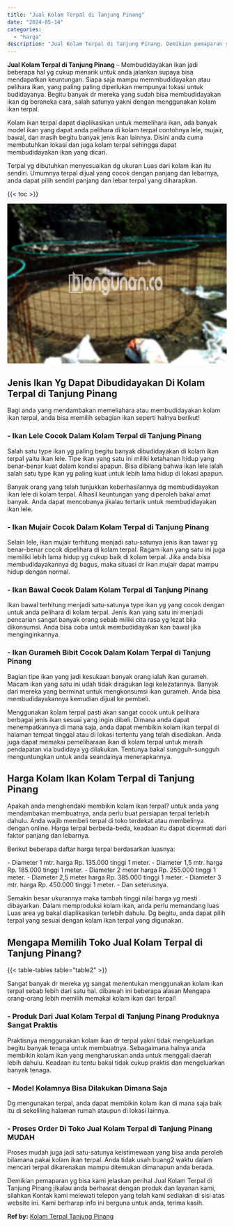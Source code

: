 ```yaml
---
title: "Jual Kolam Terpal di Tanjung Pinang"
date: "2024-05-14"
categories: 
  - "harga"
description: "Jual Kolam Terpal di Tanjung Pinang. Demikian pemaparan yg bisa kami jelaskan perihal Jual Kolam Terpal di Tanjung Pinang jikalau anda berhasrat dengan produ..."
---
```


**Jual Kolam Terpal di Tanjung Pinang** – Membudidayakan ikan jadi beberapa hal yg cukup menarik untuk anda jalankan supaya bisa mendapatkan keuntungan. Siapa saja mampu memmbudidayakan atau pelihara ikan, yang paling paling diperlukan mempunyai lokasi untuk budidayanya. Begitu banyak dr mereka yang sudah bisa membudidayakan ikan dg beraneka cara, salah satunya yakni dengan menggunakan kolam ikan terpal.

Kolam ikan terpal dapat diaplikasikan untuk memelihara ikan, ada banyak model ikan yang dapat anda pelihara di kolam terpal contohnya lele, mujair, bawal, dan masih begitu banyak jenis ikan lainnya. Disini anda cuma membutuhkan lokasi dan juga kolam terpal sehingga dapat membudidayakan ikan yang dicari.

Terpal yg dibutuhkan menyesuaikan dg ukuran Luas dari kolam ikan itu sendiri. Umumnya terpal dijual yang cocok dengan panjang dan lebarnya, anda dapat pilih sendiri panjang dan lebar terpal yang diharapkan.

{{< toc >}}

![Jual Kolam Terpal di Tanjung Pinang](/images/jual-kolam-terpal-17.png)

## Jenis Ikan Yg Dapat Dibudidayakan Di Kolam Terpal di Tanjung Pinang

Bagi anda yang mendambakan memeliahara atau membudidayakan kolam ikan terpal, anda bisa memilih sebagian ikan seperti halnya berikut!

### \- Ikan Lele Cocok Dalam Kolam Terpal di Tanjung Pinang

Salah satu type ikan yg paling begitu banyak dibudidayakan di kolam ikan terpal yaitu ikan lele. Tipe ikan yang satu ini miliki ketahanan hidup yang benar-benar kuat dalam kondisi apapun. Bisa dibilang bahwa ikan lele ialah salah satu type ikan yg paling kuat untuk lebih lama hidup di lokasi apapun.

Banyak orang yang telah tunjukkan keberhasilannya dg membudidayakan ikan lele di kolam terpal. Alhasil keuntungan yang diperoleh bakal amat banyak. Anda dapat mencobanya jikalau tertarik untuk membudidayakan ikan lele.

### \- Ikan Mujair Cocok Dalam Kolam Terpal di Tanjung Pinang

Selain lele, ikan mujair terhitung menjadi satu-satunya jenis ikan tawar yg benar-benar cocok dipelihara di kolam terpal. Ragam ikan yang satu ini juga memiliki lebih lama hidup yg cukup baik di kolam terpal. Jika anda bisa membudidayakannya dg bagus, maka situasi dr ikan mujair dapat mampu hidup dengan normal.

### \- Ikan Bawal Cocok Dalam Kolam Terpal di Tanjung Pinang

Ikan bawal terhitung menjadi satu-satunya type ikan yg yang cocok dengan untuk anda pelihara di kolam terpal. Jenis ikan yang satu ini menjadi pencarian sangat banyak orang sebab miliki cita rasa yg lezat bila dikonsumsi. Anda bisa coba untuk membudidayakan kan bawal jika menginginkannya.

### \- Ikan Gurameh Bibit Cocok Dalam Kolam Terpal di Tanjung Pinang

Bagian tipe ikan yang jadi kesukaan banyak orang ialah ikan gurameh. Macam ikan yang satu ini udah tidak diragukan lagi kelezatannya. Banyak dari mereka yang berminat untuk mengkonsumsi ikan gurameh. Anda bisa membudidayakannya kemudian dijual ke pembeli.

Menggunakan kolam terpal pasti akan sangat cocok untuk pelihara berbagai jenis ikan sesuai yang ingin dibeli. Dimana anda dapat menempatkannya di mana saja, anda dapat membikin kolam ikan terpal di halaman tempat tinggal atau di lokasi tertentu yang telah disediakan. Anda juga dapat memakai pemeliharaan ikan di kolam terpal untuk meraih pendapatan via budidaya yg dilakukan. Tentunya bakal sungguh-sungguh menguntungkan untuk anda seandainya menerapkannya.

## Harga Kolam Ikan Kolam Terpal di Tanjung Pinang

Apakah anda menghendaki membikin kolam ikan terpal? untuk anda yang mendambakan membuatnya, anda perlu buat persiapan terpal terlebih dahulu. Anda wajib membeli terpal di toko terdekat atau membelinya dengan online. Harga terpal berbeda-beda, keadaan itu dapat dicermati dari faktor panjang dan lebarnya.

Berikut beberapa daftar harga terpal berdasarkan luasnya:

\- Diameter 1 mtr. harga Rp. 135.000 tinggi 1 meter. - Diameter 1,5 mtr. harga Rp. 185.000 tinggi 1 meter. - Diameter 2 meter harga Rp. 255.000 tinggi 1 meter. - Diameter 2,5 meter harga Rp. 385.000 tinggi 1 meter. - Diameter 3 mtr. harga Rp. 450.000 tinggi 1 meter. - Dan seterusnya.

Semakin besar ukurannya maka tambah tinggi nilai harga yg mesti dibayarkan. Dalam memproduksi kolam ikan, anda perlu memandang luas Luas area yg bakal diaplikasikan terlebih dahulu. Dg begitu, anda dapat pilih terpal yang sesuai dengan kolam ikan terpal yang digunakan.

## Mengapa Memilih Toko Jual Kolam Terpal di Tanjung Pinang?

{{< table-tables table="table2" >}}

Sangat banyak dr mereka yg sangat menentukan menggunakan kolam ikan terpal sebab lebih dari satu hal. dibawah ini beberapa alasan Mengapa orang-orang lebih memilih memakai kolam ikan dari terpal!

### \- Produk Dari Jual Kolam Terpal di Tanjung Pinang Produknya Sangat Praktis

Praktisnya menggunakan kolam ikan dr terpal yakni tidak mengeluarkan begitu banyak tenaga untuk membuatnya. Sebagaimana halnya anda membikin kolam ikan yang mengharuskan anda untuk menggali daerah lebih dahulu. Keadaan itu tentu bakal tidak cukup praktis dan mengeluarkan banyak tenaga.

### \- Model Kolamnya Bisa Dilakukan Dimana Saja

Dg mengunakan terpal, anda dapat membikin kolam ikan di mana saja baik itu di sekeliling halaman rumah ataupun di lokasi lainnya.

### \- Proses Order Di Toko Jual Kolam Terpal di Tanjung Pinang MUDAH

Proses mudah juga jadi satu-satunya keistimewaan yang bisa anda peroleh bilamana pakai kolam ikan terpal. Anda tidak usah buang2 waktu dalam mencari terpal dikarenakan mampu ditemukan dimanapun anda berada.

Demikian pemaparan yg bisa kami jelaskan perihal Jual Kolam Terpal di Tanjung Pinang jikalau anda berhasrat dengan produk dan layanan kami, silahkan Kontak kami melewati telepon yang telah kami sediakan di sisi atas website ini. Kami berharap info ini berguna untuk anda, terima kasih.

**Ref by:** [Kolam Terpal Tanjung Pinang](https://id.wikipedia.org/wiki/Kolam)
